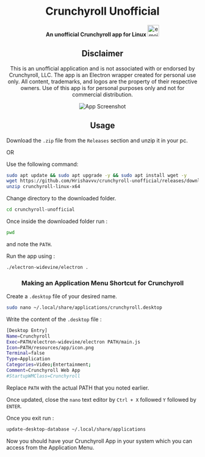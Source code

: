 <h1 align="center">Crunchyroll Unofficial</h1>
<p align="center">
  <strong>An unofficial Crunchyroll app for Linux</strong> <img src="https://github.com/user-attachments/assets/8acc53a4-be94-4840-8c9f-64a29a57f271" width="30" height="30" alt="emoji">
</p>

<h2 align="center">Disclaimer</h2>
<p align="center">
  This is an unofficial application and is not associated with or endorsed by Crunchyroll, LLC. The app is an Electron wrapper created for personal use only. All content, trademarks, and logos are the property of their respective owners. Use of this app is for personal purposes only and not for commercial distribution.
</p>

<p align="center">
  <img src="https://github.com/user-attachments/assets/ea95a1f5-0b14-44eb-bc14-8e8eff5f38fa"
alt="App Screenshot" style="max-width: 100%; height: auto;">
</p>



<h2 align="center">Usage</h2>

Download the ```.zip``` file from the ```Releases``` section and unzip it in your pc.

OR

Use the following command:
```bash
sudo apt update && sudo apt upgrade -y && sudo apt install wget -y
wget https://github.com/Hrishavvv/crunchyroll-unofficial/releases/download/v1.0/crunchyroll-linux-x64.zip
unzip crunchyroll-linux-x64
```



Change directory to the downloaded folder.

```bash
cd crunchyroll-unofficial
```

Once inside the downloaded folder run :
```bash
pwd
```

and note the ```PATH```.



Run the app using :

```bash
./electron-widevine/electron .
```

<h3 align="center">Making an Application Menu Shortcut for Crunchyroll</h3>

Create a ```.desktop``` file of your desired name.

```bash
sudo nano ~/.local/share/applications/crunchyroll.desktop
```


Write the content of the ```.desktop``` file :
```bash                
[Desktop Entry]
Name=Crunchyroll
Exec=PATH/electron-widevine/electron PATH/main.js
Icon=PATH/resources/app/icon.png
Terminal=false
Type=Application
Categories=Video;Entertainment;
Comment=Crunchyroll Web App
#StartupWMClass=Crunchyroll
```

Replace ```PATH``` with the actual PATH that you noted earlier. 

Once updated, close the ```nano``` text editor by ``Ctrl + X`` followed ``Y`` followed by ``ENTER``.

Once you exit run :
```bash 
update-desktop-database ~/.local/share/applications
```

Now you should have your Crunchyroll App in your system which you can access from the Application Menu.
